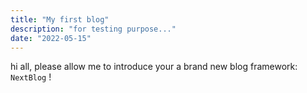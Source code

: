 ```yaml
---
title: "My first blog"
description: "for testing purpose..."
date: "2022-05-15"
---
```



hi all, please allow me to introduce your a brand new blog framework: `NextBlog` !